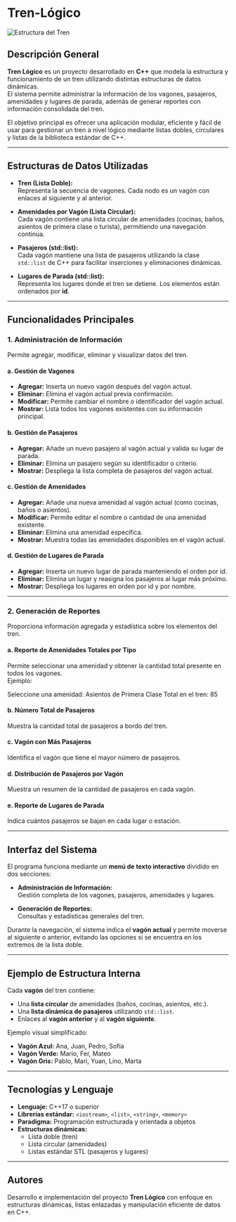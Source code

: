 # Tren-Lógico

![Estructura del Tren](18c25a3d-e4eb-4439-85a8-85ff1bf8fc8b.png)

## Descripción General

**Tren Lógico** es un proyecto desarrollado en **C++** que modela la estructura y funcionamiento de un tren utilizando distintas estructuras de datos dinámicas.  
El sistema permite administrar la información de los vagones, pasajeros, amenidades y lugares de parada, además de generar reportes con información consolidada del tren.

El objetivo principal es ofrecer una aplicación modular, eficiente y fácil de usar para gestionar un tren a nivel lógico mediante listas dobles, circulares y listas de la biblioteca estándar de C++.

---

## Estructuras de Datos Utilizadas

- **Tren (Lista Doble):**  
  Representa la secuencia de vagones. Cada nodo es un vagón con enlaces al siguiente y al anterior.

- **Amenidades por Vagón (Lista Circular):**  
  Cada vagón contiene una lista circular de amenidades (cocinas, baños, asientos de primera clase o turista), permitiendo una navegación continua.

- **Pasajeros (std::list):**  
  Cada vagón mantiene una lista de pasajeros utilizando la clase `std::list` de C++ para facilitar inserciones y eliminaciones dinámicas.

- **Lugares de Parada (std::list):**  
  Representa los lugares donde el tren se detiene. Los elementos están ordenados por **id**.

---

## Funcionalidades Principales

### 1. Administración de Información

Permite agregar, modificar, eliminar y visualizar datos del tren.

#### a. Gestión de Vagones
- **Agregar:** Inserta un nuevo vagón después del vagón actual.  
- **Eliminar:** Elimina el vagón actual previa confirmación.  
- **Modificar:** Permite cambiar el nombre o identificador del vagón actual.  
- **Mostrar:** Lista todos los vagones existentes con su información principal.

#### b. Gestión de Pasajeros
- **Agregar:** Añade un nuevo pasajero al vagón actual y valida su lugar de parada.  
- **Eliminar:** Elimina un pasajero según su identificador o criterio.  
- **Mostrar:** Despliega la lista completa de pasajeros del vagón actual.

#### c. Gestión de Amenidades
- **Agregar:** Añade una nueva amenidad al vagón actual (como cocinas, baños o asientos).  
- **Modificar:** Permite editar el nombre o cantidad de una amenidad existente.  
- **Eliminar:** Elimina una amenidad específica.  
- **Mostrar:** Muestra todas las amenidades disponibles en el vagón actual.

#### d. Gestión de Lugares de Parada
- **Agregar:** Inserta un nuevo lugar de parada manteniendo el orden por id.  
- **Eliminar:** Elimina un lugar y reasigna los pasajeros al lugar más próximo.  
- **Mostrar:** Despliega los lugares en orden por id y por nombre.

---

### 2. Generación de Reportes

Proporciona información agregada y estadística sobre los elementos del tren.

#### a. Reporte de Amenidades Totales por Tipo
Permite seleccionar una amenidad y obtener la cantidad total presente en todos los vagones.  
Ejemplo:

Seleccione una amenidad: Asientos de Primera Clase
Total en el tren: 85


#### b. Número Total de Pasajeros
Muestra la cantidad total de pasajeros a bordo del tren.

#### c. Vagón con Más Pasajeros
Identifica el vagón que tiene el mayor número de pasajeros.

#### d. Distribución de Pasajeros por Vagón
Muestra un resumen de la cantidad de pasajeros en cada vagón.

#### e. Reporte de Lugares de Parada
Indica cuántos pasajeros se bajan en cada lugar o estación.

---

## Interfaz del Sistema

El programa funciona mediante un **menú de texto interactivo** dividido en dos secciones:

- **Administración de Información:**  
  Gestión completa de los vagones, pasajeros, amenidades y lugares.

- **Generación de Reportes:**  
  Consultas y estadísticas generales del tren.

Durante la navegación, el sistema indica el **vagón actual** y permite moverse al siguiente o anterior, evitando las opciones si se encuentra en los extremos de la lista doble.

---

## Ejemplo de Estructura Interna

Cada **vagón** del tren contiene:

- Una **lista circular** de amenidades (baños, cocinas, asientos, etc.).
- Una **lista dinámica de pasajeros** utilizando `std::list`.
- Enlaces al **vagón anterior** y al **vagón siguiente**.

Ejemplo visual simplificado:

- **Vagón Azul:** Ana, Juan, Pedro, Sofía  
- **Vagón Verde:** Mario, Fer, Mateo  
- **Vagón Gris:** Pablo, Mari, Yuan, Lino, Marta

---

## Tecnologías y Lenguaje

- **Lenguaje:** C++17 o superior  
- **Librerías estándar:** `<iostream>`, `<list>`, `<string>`, `<memory>`  
- **Paradigma:** Programación estructurada y orientada a objetos  
- **Estructuras dinámicas:**  
  - Lista doble (tren)  
  - Lista circular (amenidades)  
  - Listas estándar STL (pasajeros y lugares)

---

## Autores

Desarrollo e implementación del proyecto **Tren Lógico** con enfoque en estructuras dinámicas, listas enlazadas y manipulación eficiente de datos en C++.
